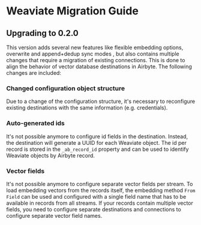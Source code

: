 # Weaviate Migration Guide

## Upgrading to 0.2.0

This version adds several new features like flexible embedding options, overwrite and append+dedup sync modes , but also contains multiple changes that require a migration of existing connections. This is done to align the behavior of vector database destinations in Airbyte. The following changes are included:

### Changed configuration object structure

Due to a change of the configuration structure, it's necessary to reconfigure existing destinations with the same information (e.g. credentials).

### Auto-generated ids

It's not possible anymore to configure id fields in the destination. Instead, the destination will generate a UUID for each Weaviate object. The id per record is stored in the `_ab_record_id` property and can be used to identify Weaviate objects by Airbyte record.

### Vector fields

It's not possible anymore to configure separate vector fields per stream. To load embedding vectors from the records itself, the embedding method `From Field` can be used and configured with a single field name that has to be available in records from all streams. If your records contain multiple vector fields, you need to configure separate destinations and connections to configure separate vector field names.

